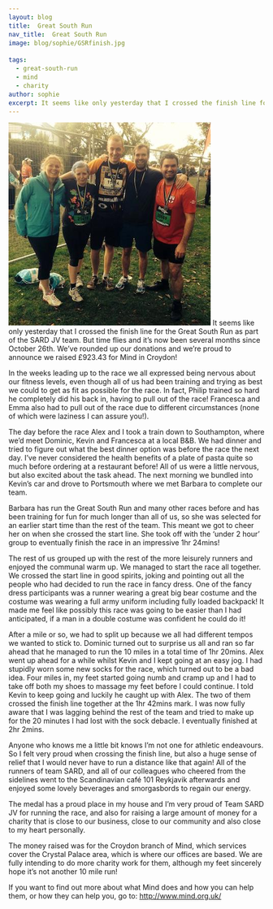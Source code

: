 ```yaml
---
layout: blog
title:  Great South Run	
nav_title:  Great South Run
image: blog/sophie/GSRfinish.jpg
  
tags:
  - great-south-run
  - mind
  - charity
author: sophie
excerpt: It seems like only yesterday that I crossed the finish line for the Great South Run as part of the SARD JV team. But time flies and it’s now been several months since October 26th. We’ve rounded up our donations and we’re proud to announce we raised £923.43 for Mind in Croydon!
---
```

![Finish Line](/images/blog/sophie/GSRfinish.jpg)
It seems like only yesterday that I crossed the finish line for the Great South Run as part of the SARD JV team. But time flies and it’s now been several months since October 26th. We’ve rounded up our donations and we’re proud to announce we raised £923.43 for Mind in Croydon!

In the weeks leading up to the race we all expressed being nervous about our fitness levels, even though all of us had been training and trying as best we could to get as fit as possible for the race. In fact, Philip trained so hard he completely did his back in, having to pull out of the race! Francesca and Emma also had to pull out of the race due to different circumstances (none of which were laziness I can assure you!).

The day before the race Alex and I took a train down to Southampton, where we’d meet Dominic, Kevin and Francesca at a local B&B. We had dinner and tried to figure out what the best dinner option was before the race the next day. I’ve never considered the health benefits of a plate of pasta quite so much before ordering at a restaurant before! All of us were a little nervous, but also excited about the task ahead. The next morning we bundled into Kevin’s car and drove to Portsmouth where we met Barbara to complete our team. 

Barbara has run the Great South Run and many other races before and has been training for fun for much longer than all of us, so she was selected for an earlier start time than the rest of the team. This meant we got to cheer her on when she crossed the start line. She took off with the ‘under 2 hour’ group to eventually finish the race in an impressive 1hr 24mins! 

The rest of us grouped up with the rest of the more leisurely runners and enjoyed the communal warm up. We managed to start the race all together. We crossed the start line in good spirits, joking and pointing out all the people who had decided to run the race in fancy dress.  One of the fancy dress participants was a runner wearing a great big bear costume and the costume was wearing a full army uniform including fully loaded backpack! It made me feel like possibly this race was going to be easier than I had anticipated, if a man in a double costume was confident he could do it! 

After a mile or so, we had to split up because we all had different tempos we wanted to stick to. Dominic turned out to surprise us all and ran so far ahead that he managed to run the 10 miles in a total time of 1hr 20mins. Alex went up ahead for a while whilst Kevin and I kept going at an easy jog. I had stupidly worn some new socks for the race, which turned out to be a bad idea. Four miles in, my feet started going numb and cramp up and I had to take off both my shoes to massage my feet before I could continue. I told Kevin to keep going and luckily he caught up with Alex. The two of them crossed the finish line together at the 1hr 42mins mark. I was now fully aware that I was lagging behind the rest of the team and tried to make up for the 20 minutes I had lost with the sock debacle. I eventually finished at 2hr 2mins. 

Anyone who knows me a little bit knows I’m not one for athletic endeavours. So I felt very proud when crossing the finish line, but also a huge sense of relief that I would never have to run a distance like that again! 
All of the runners of team SARD, and all of our colleagues who cheered from the sidelines went to the Scandinavian café 101 Reykjavik afterwards and enjoyed some lovely beverages and smorgasbords to regain our energy. 

The medal has a proud place in my house and I’m very proud of Team SARD JV for running the race, and also for raising a large amount of money for a charity that is close to our business, close to our community and also close to my heart personally.

The money raised was for the Croydon branch of Mind, which services cover the Crystal Palace area, which is where our offices are based. 
We are fully intending to do more charity work for them, although my feet sincerely hope it’s not another 10 mile run! 

If you want to find out more about what Mind does and how you can help them, or how they can help you, go to: http://www.mind.org.uk/  






